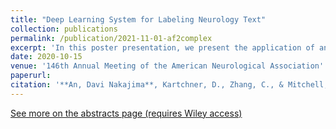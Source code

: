```yaml
---
title: "Deep Learning System for Labeling Neurology Text"
collection: publications
permalink: /publication/2021-11-01-af2complex
excerpt: 'In this poster presentation, we present the application of an interactively trained labeling-rule-based DL system to classify clinical and scientific text in neurology fields.'
date: 2020-10-15
venue: '146th Annual Meeting of the American Neurological Association'
paperurl: 
citation: '**An, Davi Nakajima**, Kartchner, D., Zhang, C., & Mitchell, C. S. (2021, October). Deep Learning System for Labeling Neurology Text for Predictive Medicine. In ANNALS OF NEUROLOGY (Vol. 90, pp. S159-S160). 111 RIVER ST, HOBOKEN 07030-5774, NJ USA: WILEY.'
---
```


[See more on the abstracts page (requires Wiley access)](https://onlinelibrary.wiley.com/toc/15318249/2021/90/S27)